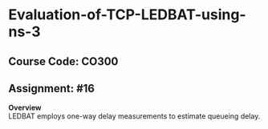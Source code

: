 # Evaluation-of-TCP-LEDBAT-using-ns-3

## Course Code: CO300 <br/>
## Assignment: #16

**Overview**<br/>
 LEDBAT employs one-way delay measurements to estimate queueing delay.





